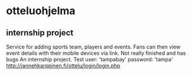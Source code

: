 # otteluohjelma
## internship project
Service for adding sports team, players and events. Fans can then view event details with their mobile devices via link. Not really finished and has bugs 
An internship project.
Test user: 'tampabay' password: 'tampa'
http://jannehkarppinen.fi/ottelu/login/login.php

